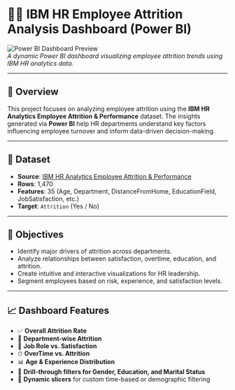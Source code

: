 # 👩‍💼 IBM HR Employee Attrition Analysis Dashboard (Power BI)

![Power BI Dashboard Preview](https://raw.githubusercontent.com/yourusername/yourrepo/main/dashboard_preview.png)  
*A dynamic Power BI dashboard visualizing employee attrition trends using IBM HR analytics data.*

---

## 📌 Overview

This project focuses on analyzing employee attrition using the **IBM HR Analytics Employee Attrition & Performance** dataset. The insights generated via **Power BI** help HR departments understand key factors influencing employee turnover and inform data-driven decision-making.

---

## 🧾 Dataset

- **Source**: [IBM HR Analytics Employee Attrition & Performance](https://www.kaggle.com/datasets/pavansubhasht/ibm-hr-analytics-attrition-dataset)
- **Rows**: 1,470
- **Features**: 35 (Age, Department, DistanceFromHome, EducationField, JobSatisfaction, etc.)
- **Target**: `Attrition` (Yes / No)

---

## 🧠 Objectives

- Identify major drivers of attrition across departments.
- Analyze relationships between satisfaction, overtime, education, and attrition.
- Create intuitive and interactive visualizations for HR leadership.
- Segment employees based on risk, experience, and satisfaction levels.

---

## 📈 Dashboard Features

- ✅ **Overall Attrition Rate**
- 🏢 **Department-wise Attrition**
- 🧮 **Job Role vs. Satisfaction**
- ⏱ **OverTime vs. Attrition**
- 📊 **Age & Experience Distribution**
- 📌 **Drill-through filters for Gender, Education, and Marital Status**
- 📅 **Dynamic slicers** for custom time-based or demographic filtering



